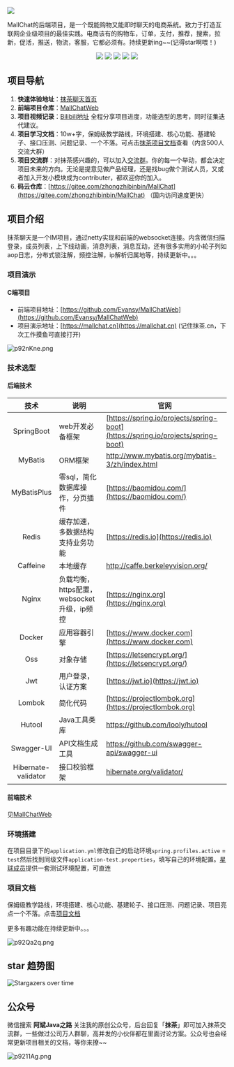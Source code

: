 ![](https://s1.ax1x.com/2023/05/04/p9NC50f.png)

MallChat的后端项目，是一个既能购物又能即时聊天的电商系统。致力于打造互联网企业级项目的最佳实践。电商该有的购物车，订单，支付，推荐，搜索，拉新，促活，推送，物流，客服，它都必须有。持续更新ing~~(记得star啊喂！)

<p align="center">
  <a href="#公众号"><img src="https://img.shields.io/badge/公众号-程序员阿斌-blue.svg?style=plasticr"></a>
    <a href="#公众号"><img src="https://img.shields.io/badge/交流群-加入开发-green.svg?style=plasticr"></a>
    <a href="https://github.com/zongzibinbin/MallChat"><img src="https://img.shields.io/badge/github-项目地址-yellow.svg?style=plasticr"></a>
    <a href="https://gitee.com/zhongzhibinbin/MallChat"><img src="https://img.shields.io/badge/码云-项目地址-orange.svg?style=plasticr"></a>
    <a href="https://github.com/Evansy/MallChatWeb"><img src="https://img.shields.io/badge/前端-项目地址-blueviolet.svg?style=plasticr"></a>
</p>


## 项目导航

1. **快速体验地址**：[抹茶聊天首页](https://mallchat.cn)
2. **前端项目仓库**：[MallChatWeb](https://github.com/Evansy/MallChatWeb)
3. **项目视频记录**：[Bilibili地址](https://space.bilibili.com/146719540) 全程分享项目进度，功能选型的思考，同时征集迭代建议。
4. **项目学习文档**：10w+字，保姆级教学路线，环境搭建、核心功能、基建轮子、接口压测、问题记录、一个不落。可点击[抹茶项目文档](https://www.yuque.com/snab/planet/cef1mcko4fve0ur3)查看（内含500人交流大群）
5. **项目交流群**：对抹茶感兴趣的，可以加入[交流群](#公众号)。你的每一个举动，都会决定项目未来的方向。无论是提意见做产品经理，还是找bug做个测试人员，又或者加入开发小模块成为contributer，都欢迎你的加入。
6. **码云仓库**：[https://gitee.com/zhongzhibinbin/MallChat](https://gitee.com/zhongzhibinbin/MallChat) （国内访问速度更快）

## 项目介绍

抹茶聊天是一个IM项目，通过netty实现和前端的websocket连接。内含微信扫描登录，成员列表，上下线动画，消息列表，消息互动，还有很多实用的小轮子列如aop日志，分布式锁注解，频控注解，ip解析归属地等，持续更新中。。。

### 项目演示

#### C端项目

- 前端项目地址：[https://github.com/Evansy/MallChatWeb](https://github.com/Evansy/MallChatWeb)
- 项目演示地址：[https://mallchat.cn](https://mallchat.cn) (记住抹茶.cn，下次工作摸鱼可直接打开)

![p92nKne.png](https://s1.ax1x.com/2023/05/15/p92nKne.png)

### 技术选型

#### 后端技术

|        技术         | 说明                                       | 官网                                                         |
| :-----------------: | ------------------------------------------ | ------------------------------------------------------------ |
|     SpringBoot      | web开发必备框架                            | [https://spring.io/projects/spring-boot](https://spring.io/projects/spring-boot) |
|       MyBatis       | ORM框架                                    | http://www.mybatis.org/mybatis-3/zh/index.html               |
|     MyBatisPlus     | 零sql，简化数据库操作，分页插件            | [https://baomidou.com/](https://baomidou.com/)               |
|        Redis        | 缓存加速，多数据结构支持业务功能           | [https://redis.io](https://redis.io)                         |
|      Caffeine       | 本地缓存                                   | http://caffe.berkeleyvision.org/                             |
|        Nginx        | 负载均衡，https配置，websocket升级，ip频控 | [https://nginx.org](https://nginx.org)                       |
|       Docker        | 应用容器引擎                               | [https://www.docker.com](https://www.docker.com)             |
|         Oss         | 对象存储                                   | [https://letsencrypt.org/](https://letsencrypt.org/)         |
|         Jwt         | 用户登录，认证方案                         | [https://jwt.io](https://jwt.io)                             |
|       Lombok        | 简化代码                                   | [https://projectlombok.org](https://projectlombok.org)       |
|       Hutool        | Java工具类库                               | https://github.com/looly/hutool                              |
|     Swagger-UI      | API文档生成工具                            | https://github.com/swagger-api/swagger-ui                    |
| Hibernate-validator | 接口校验框架                               | [hibernate.org/validator/](hibernate.org/validator/)         |

#### 前端技术

见[MallChatWeb](https://github.com/Evansy/MallChatWeb)

### 环境搭建

在项目目录下的`application.yml`修改自己的启动环境`spring.profiles.active` = `test`然后找到同级文件`application-test.properties`，填写自己的环境配置。[星球成员](https://www.yuque.com/snab/planet/cne0nel2hny8eu4i)提供一套测试环境配置，可直连

### 项目文档

保姆级教学路线，环境搭建、核心功能、基建轮子、接口压测、问题记录、项目亮点一个不落。点击[项目文档](https://www.yuque.com/snab/planet/cef1mcko4fve0ur3)

更多有趣功能在持续更新中。。。

![p92Qa2q.png](https://s1.ax1x.com/2023/05/15/p92Qa2q.png)

## star 趋势图

![Stargazers over time](https://starchart.cc/zongzibinbin/MallChat.svg)

## 公众号

微信搜索 **阿斌Java之路** 关注我的原创公众号，后台回复「**抹茶**」即可加入抹茶交流群，一些做过公司万人群聊，高并发的小伙伴都在里面讨论方案。公众号也会经常更新项目相关的文档，等你来撩~~

![p9211Ag.png](https://s1.ax1x.com/2023/05/15/p9211Ag.png)

